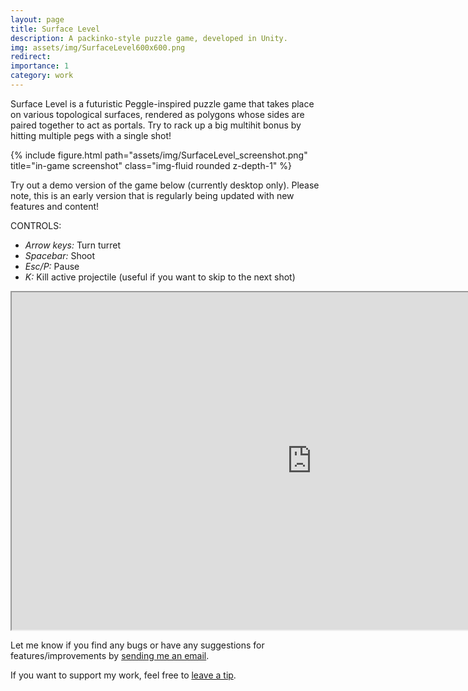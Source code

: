 ```yaml
---
layout: page
title: Surface Level
description: A packinko-style puzzle game, developed in Unity.
img: assets/img/SurfaceLevel600x600.png
redirect:
importance: 1
category: work
---
```


Surface Level is a futuristic Peggle-inspired puzzle game that takes place on various topological surfaces, rendered as polygons whose sides are paired together to act as portals. Try to rack up a big multihit bonus by hitting multiple pegs with a single shot!

<div class="row">
    <div class="col-sm mt-3 mt-md-0">
        {% include figure.html path="assets/img/SurfaceLevel_screenshot.png" title="in-game screenshot" class="img-fluid rounded z-depth-1" %}
    </div>
</div>

Try out a demo version of the game below (currently desktop only). Please note, this is an early version that is regularly being updated with new features and content!

CONTROLS: 
<ul>
    <li><i>Arrow keys:</i> Turn turret</li>
    <li><i>Spacebar:</i> Shoot</li>
    <li><i>Esc/P:</i> Pause</li>
    <li><i>K:</i> Kill active projectile (useful if you want to skip to the next shot)</li>
</ul>

<iframe src="https://i.simmer.io/@danberlyne/surface-level" style="width:960px;height:540px"></iframe>

Let me know if you find any bugs or have any suggestions for features/improvements by <a href="mailto:dan@berlyne.net">sending me an email</a>.

If you want to support my work, feel free to <a href="https://www.paypal.com/paypalme/danberlyne/2">leave a tip</a>.